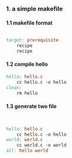### 1. a simple makefile

#### 1.1 makefile format

```makefile

target: prerequisite
	recipe
	recipe
```

#### 1.2 compile hello

```makefile
hello: hello.c
	cc hello.c -o hello
clean: 
	rm hello
```


#### 1.3 generate two file

```makefile


hello: hello.c
	cc hello.c -o hello
world: world.c
	cc world.c -o world
all: hello world


```

